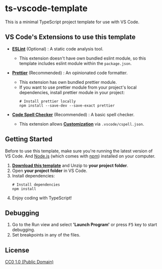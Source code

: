 # ts-vscode-template

This is a minimal TypeScript project template for use with VS Code.

## VS Code's Extensions to use this template

- [**ESLint**](https://marketplace.visualstudio.com/items?itemName=dbaeumer.vscode-eslint) (Optional) : A static code analysis tool.
  - This extension doesn't have own bundled eslint module, so this template includes eslint module within the `package.json`.

- [**Prettier**](https://marketplace.visualstudio.com/items?itemName=esbenp.prettier-vscode) (Recommended) : An opinionated code formatter.
  - This extension has own bundled prettier module.
  - If you want to use prettier module from your project's local dependencies, install prettier module in your project:
    >
    ```shell
    # Install prettier locally
    npm install --save-dev --save-exact prettier
    ```

- [**Code Spell Checker**](https://marketplace.visualstudio.com/items?itemName=streetsidesoftware.code-spell-checker) (Recommended) : A basic spell checker.
  - This extension allows [**Customization**](https://marketplace.visualstudio.com/items?itemName=streetsidesoftware.code-spell-checker#customization) via `.vscode/cspell.json`.

## Getting Started

Before to use this template, make sure you're running the latest version of VS Code. And [Node.js](https://nodejs.org/en/download/) (which comes with [npm](http://npmjs.com)) installed on your computer.

1. [**Download this template**](https://github.com/phoihos/ts-vscode-template/archive/refs/heads/master.zip) and Unzip to **your project folder**.
2. Open **your project folder** in VS Code.
3. Install dependencies:
    >
    ```shell
    # Install dependencies
    npm install
    ```
4. Enjoy coding with TypeScript!

## Debugging

1. Go to the Run view and select **'Launch Program'** or press <kbd>F5</kbd> key to start debugging.
2. Set breakpoints in any of the files.

## License

[CC0 1.0 (Public Domain)](LICENSE.md)
